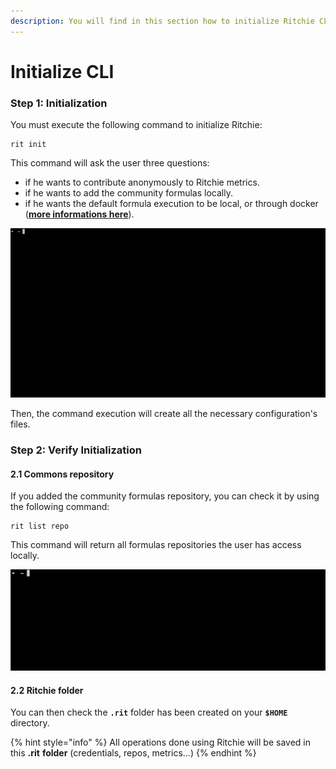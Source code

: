 ```yaml
---
description: You will find in this section how to initialize Ritchie CLI.
---
```


# Initialize CLI

### Step 1: Initialization

You must execute the following command to initialize Ritchie: 

```text
rit init
```

This command will ask the user three questions:

* if he wants to contribute anonymously to Ritchie metrics.
* if he wants to add the community formulas locally.
* if he wants the default formula execution to be local, or through docker \([**more informations here**](../how-to/how-to-run-formulas/)\).

![rit init command](../.gitbook/assets/rit-init%20%283%29.gif)

Then, the command execution will create all the necessary configuration's files. 

### Step 2: Verify Initialization

#### 2.1 Commons repository

If you added the community formulas repository, you can check it by using the following command:

```text
rit list repo
```

This command will return all formulas repositories the user has access locally.

![rit list repo command](../.gitbook/assets/large-gif-1448x466-.gif)

#### 2.2 Ritchie folder

You can then check the **`.rit`** folder has been created on your **`$HOME`** directory.

{% hint style="info" %}
All operations done using Ritchie will be saved in this **.rit** **folder** \(credentials, repos, metrics...\)
{% endhint %}

